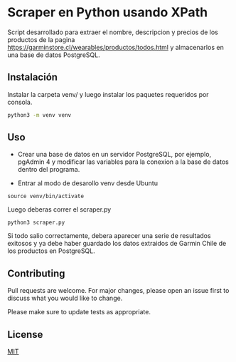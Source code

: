# Scraper en Python usando XPath

Script desarrollado para extraer el nombre, descripcion y precios de los productos de la pagina https://garminstore.cl/wearables/productos/todos.html y almacenarlos en una base de datos PostgreSQL.

## Instalación

Instalar la carpeta venv/ y luego instalar los paquetes requeridos por consola.

```bash
python3 -m venv venv
```

## Uso

- Crear una base de datos en un servidor PostgreSQL, por ejemplo, pgAdmin 4 y modificar las variables para la conexion a la base de datos dentro del programa.

- Entrar al modo de desarollo venv desde Ubuntu

```
source venv/bin/activate

```

Luego deberas correr el scraper.py

```
python3 scraper.py

```

Si todo salio correctamente, debera aparecer una serie de resultados exitosos y ya debe haber guardado los datos extraidos de Garmin Chile de los productos en PostgreSQL.

## Contributing

Pull requests are welcome. For major changes, please open an issue first to discuss what you would like to change.

Please make sure to update tests as appropriate.

## License

[MIT](https://choosealicense.com/licenses/mit/)
